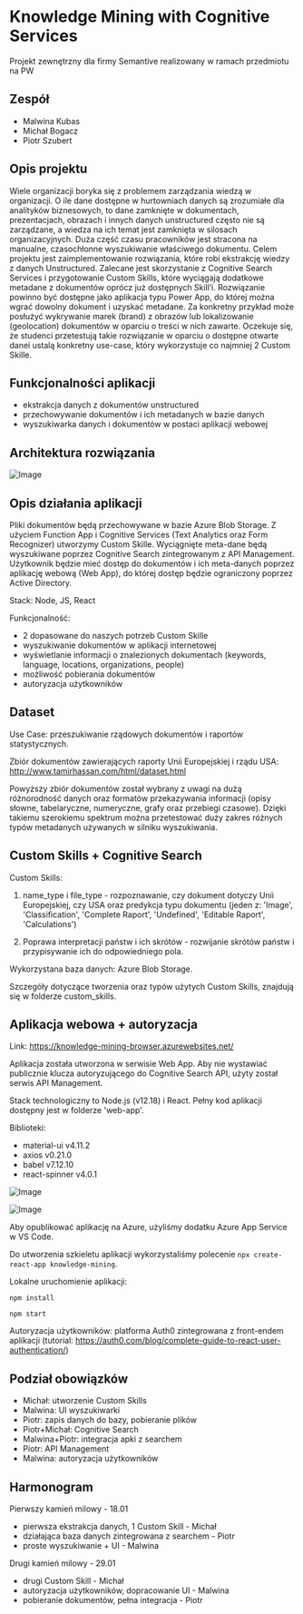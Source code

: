 # Knowledge Mining with Cognitive Services

Projekt zewnętrzny dla firmy Semantive realizowany w ramach przedmiotu na PW

## Zespół

* Malwina Kubas
* Michał Bogacz
* Piotr Szubert

## Opis projektu

Wiele organizacji boryka się z problemem zarządzania wiedzą w organizacji. O ile dane dostępne w hurtowniach danych są zrozumiałe dla analityków biznesowych, to dane zamknięte w dokumentach, prezentacjach, obrazach i innych danych unstructured często nie są zarządzane, a wiedza na ich temat jest zamknięta w silosach organizacyjnych. Duża część czasu pracowników jest stracona na manualne, czasochłonne wyszukiwanie właściwego dokumentu. Celem projektu jest zaimplementowanie rozwiązania, które robi ekstrakcję wiedzy z danych Unstructured. Zalecane jest skorzystanie z Cognitive Search Services i przygotowanie Custom Skills, które wyciągają dodatkowe metadane z dokumentów oprócz już dostępnych Skill’i. Rozwiązanie powinno być dostępne jako aplikacja typu Power App, do której można wgrać dowolny dokument i uzyskać metadane. Za konkretny przykład może posłużyć wykrywanie marek (brand) z obrazów lub lokalizowanie (geolocation) dokumentów w oparciu o treści w nich zawarte. Oczekuje się, że studenci przetestują takie rozwiązanie w oparciu o dostępne otwarte danei ustalą konkretny use-case, który wykorzystuje co najmniej 2 Custom Skille. 

## Funkcjonalności aplikacji
* ekstrakcja danych z dokumentów unstructured
* przechowywanie dokumentów i ich metadanych w bazie danych
* wyszukiwarka danych i dokumentów w postaci aplikacji webowej

## Architektura rozwiązania

![Image](images/architektura.png)

## Opis działania aplikacji
Pliki dokumentów będą przechowywane w bazie Azure Blob Storage. Z użyciem Function App i Cognitive Services (Text Analytics
oraz Form Recognizer) utworzymy Custom Skille. Wyciągnięte meta-dane będą wyszukiwane poprzez Cognitive Search zintegrowanym 
z API Management. Użytkownik będzie mieć dostęp do dokumentów i ich meta-danych poprzez aplikację webową (Web App), do której
dostęp będzie ograniczony poprzez Active Directory.

Stack: Node, JS, React

Funkcjonalność:
* 2 dopasowane do naszych potrzeb Custom Skille
* wyszukiwanie dokumentów w aplikacji internetowej
* wyświetlanie informacji o znalezionych dokumentach (keywords, language, locations, organizations, people)
* możliwość pobierania dokumentów
* autoryzacja użytkowników

## Dataset

Use Case: przeszukiwanie rządowych dokumentów i raportów statystycznych.

Zbiór dokumentów zawierających raporty Unii Europejskiej i rządu USA: http://www.tamirhassan.com/html/dataset.html

Powyższy zbiór dokumentów został wybrany z uwagi na dużą różnorodność danych oraz formatów przekazywania informacji (opisy słowne, tabelaryczne, numeryczne, grafy oraz przebiegi czasowe). Dzięki takiemu szerokiemu spektrum można przetestować duży zakres różnych typów metadanych używanych w silniku wyszukiwania.

## Custom Skills + Cognitive Search

Custom Skills:

1. name_type i file_type - rozpoznawanie, czy dokument dotyczy Unii Europejskiej, czy USA oraz predykcja typu dokumentu (jeden z: 'Image', 'Classification', 'Complete Raport', 'Undefined', 'Editable Raport', 'Calculations')

2. Poprawa interpretacji państw i ich skrótów - rozwijanie skrótów państw i przypisywanie ich do odpowiedniego pola.

Wykorzystana baza danych: Azure Blob Storage.

Szczegóły dotyczące tworzenia oraz typów użytych Custom Skills, znajdują się w folderze custom_skills.

## Aplikacja webowa + autoryzacja

Link: https://knowledge-mining-browser.azurewebsites.net/

Aplikacja została utworzona w serwisie Web App. Aby nie wystawiać publicznie klucza autoryzującego do Cognitive Search API,
użyty został serwis API Management.

Stack technologiczny to Node.js (v12.18) i React. Pełny kod aplikacji dostępny jest w folderze 'web-app'.

Biblioteki:
* material-ui v4.11.2
* axios v0.21.0
* babel v7.12.10
* react-spinner v4.0.1

![Image](images/web-app-new.png)

![Image](images/document-card-new.png)

Aby opublikować aplikację na Azure, użyliśmy dodatku Azure App Service w VS Code. 

Do utworzenia szkieletu aplikacji wykorzystaliśmy polecenie ```npx create-react-app knowledge-mining```.

Lokalne uruchomienie aplikacji:

```npm install```

```npm start```

Autoryzacja użytkowników: platforma Auth0 zintegrowana z front-endem aplikacji (tutorial: https://auth0.com/blog/complete-guide-to-react-user-authentication/)

## Podział obowiązków

- Michał: utworzenie Custom Skills
- Malwina: UI wyszukiwarki
- Piotr: zapis danych do bazy, pobieranie plików
- Piotr+Michał: Cognitive Search
- Malwina+Piotr: integracja apki z searchem
- Piotr: API Management
- Malwina: autoryzacja użytkowników

## Harmonogram

Pierwszy kamień milowy - 18.01
* pierwsza ekstrakcja danych, 1 Custom Skill - Michał
* działająca baza danych zintegrowana z searchem - Piotr
* proste wyszukiwanie + UI - Malwina

Drugi kamień milowy - 29.01
* drugi Custom Skill - Michał
* autoryzacja użytkowników, dopracowanie UI - Malwina
* pobieranie dokumentów, pełna integracja - Piotr
